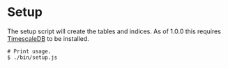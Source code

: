 # Setup

The setup script will create the tables and indices. As of 1.0.0 this requires [TimescaleDB](https://github.com/timescale/timescaledb) to be installed.

    # Print usage.
    $ ./bin/setup.js
